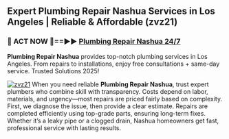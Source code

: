 ## Expert Plumbing Repair Nashua Services in Los Angeles | Reliable & Affordable (zvz21)  

<h3>🚿 ACT NOW 🌟==►► <a href="https://tinyurl.com/2ne6vx2x" rel="nofollow">Plumbing Repair Nashua 24/7</a></h3>

**Plumbing Repair Nashua** provides top-notch plumbing services in Los Angeles. From repairs to installations, enjoy free consultations + same-day service. Trusted Solutions 2025!

[![zvz21](https://i.imgur.com/4PFF4AK.jpeg)](https://tinyurl.com/2ne6vx2x)
When you need reliable **Plumbing Repair Nashua**, trust expert plumbers who combine skill with transparency. Costs depend on labor, materials, and urgency—most repairs are priced fairly based on complexity. First, we diagnose the issue, then provide a clear estimate. Repairs are completed efficiently using top-grade parts, ensuring long-term fixes. Whether it’s a leaky pipe or a clogged drain, Nashua homeowners get fast, professional service with lasting results.
